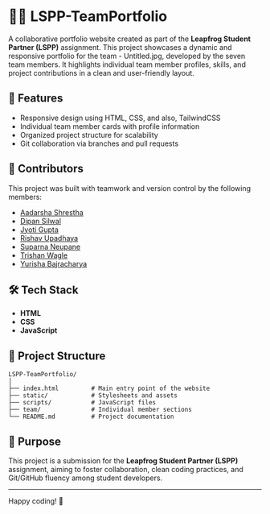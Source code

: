 # 🧑‍💻 LSPP-TeamPortfolio

A collaborative portfolio website created as part of the **Leapfrog Student Partner (LSPP)** assignment. This project showcases a dynamic and responsive portfolio for the team - Untitled.jpg, developed by the seven team members. It highlights individual team member profiles, skills, and project contributions in a clean and user-friendly layout.

## 🚀 Features

- Responsive design using HTML, CSS, and also, TailwindCSS
- Individual team member cards with profile information
- Organized project structure for scalability
- Git collaboration via branches and pull requests

## 👥 Contributors

This project was built with teamwork and version control by the following members:

- [Aadarsha Shrestha](https://github.com/Adarsha-Shrestha)
- [Dipan Silwal](https://github.com/T-Poison10)
- [Jyoti Gupta](https://github.com/jyottiii)
- [Rishav Upadhaya](https://github.com/Rishav-Upadhaya)
- [Suparna Neupane](https://github.com/sup-neupane)
- [Trishan Wagle](https://github.com/trishan9)
- [Yurisha Bajracharya](https://github.com/yurisha-bajracharya)

## 🛠️ Tech Stack

- **HTML**
- **CSS**
- **JavaScript**

## 📂 Project Structure
```
LSPP-TeamPortfolio/
│
├── index.html         # Main entry point of the website
├── static/            # Stylesheets and assets
├── scripts/           # JavaScript files
├── team/              # Individual member sections
└── README.md          # Project documentation
```


## 📌 Purpose

This project is a submission for the **Leapfrog Student Partner (LSPP)** assignment, aiming to foster collaboration, clean coding practices, and Git/GitHub fluency among student developers.

---
Happy coding! 🌱

